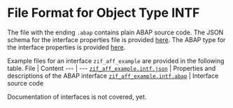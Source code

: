 # File Format for Object Type INTF

The file with the ending `.abap` contains plain ABAP source code.
The JSON schema for the interface properties file is provided [here](./intf.json).
The ABAP type for the interface properties is provided [here](./zif_aff_intf_v1.intf.abap).

Example files for an interface `zif_aff_example` are provided in the following table.
File | Content
 --- | ---
[`zif_aff_example.intf.json`](./examples/zif_aff_example.intf.json)         | Properties and descriptions of the ABAP interface
[`zif_aff_example.intf.abap`](./examples/zif_aff_example.intf.abap)         | Interface source code

Documentation of interfaces is not covered, yet.
